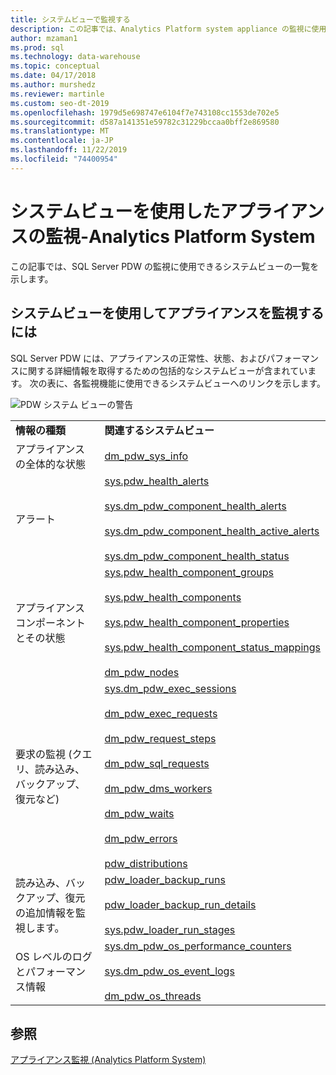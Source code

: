 ```yaml
---
title: システムビューで監視する
description: この記事では、Analytics Platform system appliance の監視に使用できるシステムビューの一覧を示します。
author: mzaman1
ms.prod: sql
ms.technology: data-warehouse
ms.topic: conceptual
ms.date: 04/17/2018
ms.author: murshedz
ms.reviewer: martinle
ms.custom: seo-dt-2019
ms.openlocfilehash: 1979d5e698747e6104f7e743108cc1553de702e5
ms.sourcegitcommit: d587a141351e59782c31229bccaa0bff2e869580
ms.translationtype: MT
ms.contentlocale: ja-JP
ms.lasthandoff: 11/22/2019
ms.locfileid: "74400954"
---
```

# <a name="monitor-the-appliance-with-system-views---analytics-platform-system"></a>システムビューを使用したアプライアンスの監視-Analytics Platform System
この記事では、SQL Server PDW の監視に使用できるシステムビューの一覧を示します。  
  
## <a name="to-monitor-the-appliance-by-using-system-views"></a>システムビューを使用してアプライアンスを監視するには  
SQL Server PDW には、アプライアンスの正常性、状態、およびパフォーマンスに関する詳細情報を取得するための包括的なシステムビューが含まれています。 次の表に、各監視機能に使用できるシステムビューへのリンクを示します。  
  
![PDW システム ビューの警告](./media/monitor-the-appliance-by-using-system-views/PDW_system_views_alerts.png "PDW_system_views_alerts")  
  
|||  
|-|-|  
|**情報の種類**|**関連するシステムビュー**|  
|アプライアンスの全体的な状態|[dm_pdw_sys_info](../relational-databases/system-dynamic-management-views/sys-dm-pdw-sys-info-transact-sql.md)|  
|アラート|[sys.pdw_health_alerts](../relational-databases/system-catalog-views/sys-pdw-health-alerts-transact-sql.md)<br /><br />[sys.dm_pdw_component_health_alerts](../relational-databases/system-dynamic-management-views/sys-dm-pdw-component-health-alerts-transact-sql.md)<br /><br />[sys.dm_pdw_component_health_active_alerts](../relational-databases/system-dynamic-management-views/sys-dm-pdw-component-health-active-alerts-transact-sql.md)<br /><br />[sys.dm_pdw_component_health_status](../relational-databases/system-dynamic-management-views/sys-dm-pdw-component-health-status-transact-sql.md)|  
|アプライアンスコンポーネントとその状態|[sys.pdw_health_component_groups](../relational-databases/system-catalog-views/sys-pdw-health-component-groups-transact-sql.md)<br /><br />[sys.pdw_health_components](../relational-databases/system-catalog-views/sys-pdw-health-components-transact-sql.md)<br /><br />[sys.pdw_health_component_properties](../relational-databases/system-catalog-views/sys-pdw-health-component-properties-transact-sql.md)<br /><br />[sys.pdw_health_component_status_mappings](../relational-databases/system-catalog-views/sys-pdw-health-component-status-mappings-transact-sql.md)<br /><br />[dm_pdw_nodes](../relational-databases/system-dynamic-management-views/sys-dm-pdw-nodes-transact-sql.md)|  
|要求の監視 (クエリ、読み込み、バックアップ、復元など)|[sys.dm_pdw_exec_sessions](../relational-databases/system-dynamic-management-views/sys-dm-pdw-exec-sessions-transact-sql.md)<br /><br />[dm_pdw_exec_requests](../relational-databases/system-dynamic-management-views/sys-dm-pdw-exec-requests-transact-sql.md)<br /><br />[dm_pdw_request_steps](../relational-databases/system-dynamic-management-views/sys-dm-pdw-request-steps-transact-sql.md)<br /><br />[dm_pdw_sql_requests](../relational-databases/system-dynamic-management-views/sys-dm-pdw-sql-requests-transact-sql.md)<br /><br />[dm_pdw_dms_workers](../relational-databases/system-dynamic-management-views/sys-dm-pdw-dms-workers-transact-sql.md)<br /><br />[dm_pdw_waits](../relational-databases/system-dynamic-management-views/sys-dm-pdw-waits-transact-sql.md)<br /><br />[dm_pdw_errors](../relational-databases/system-dynamic-management-views/sys-dm-pdw-errors-transact-sql.md)<br /><br />[pdw_distributions](../relational-databases/system-catalog-views/sys-pdw-distributions-transact-sql.md)|  
|読み込み、バックアップ、復元の追加情報を監視します。|[pdw_loader_backup_runs](../relational-databases/system-catalog-views/sys-pdw-loader-backup-runs-transact-sql.md)<br /><br />[pdw_loader_backup_run_details](../relational-databases/system-catalog-views/sys-pdw-loader-backup-run-details-transact-sql.md)<br /><br />[sys.pdw_loader_run_stages](../relational-databases/system-catalog-views/sys-pdw-loader-run-stages-transact-sql.md)|  
|OS レベルのログとパフォーマンス情報|[sys.dm_pdw_os_performance_counters](../relational-databases/system-dynamic-management-views/sys-dm-pdw-os-performance-counters-transact-sql.md)<br /><br />[sys.dm_pdw_os_event_logs](../relational-databases/system-dynamic-management-views/sys-dm-pdw-os-event-logs-transact-sql.md)<br /><br />[dm_pdw_os_threads](../relational-databases/system-dynamic-management-views/sys-dm-pdw-os-threads-transact-sql.md)|  
  
## <a name="see-also"></a>参照  
<!-- MISSING LINKS [Common Metadata Query Examples &#40;SQL Server PDW&#41;](../sqlpdw/common-metadata-query-examples-sql-server-pdw.md)  -->  
[アプライアンス監視 &#40;Analytics Platform System&#41;](appliance-monitoring.md)  
  
